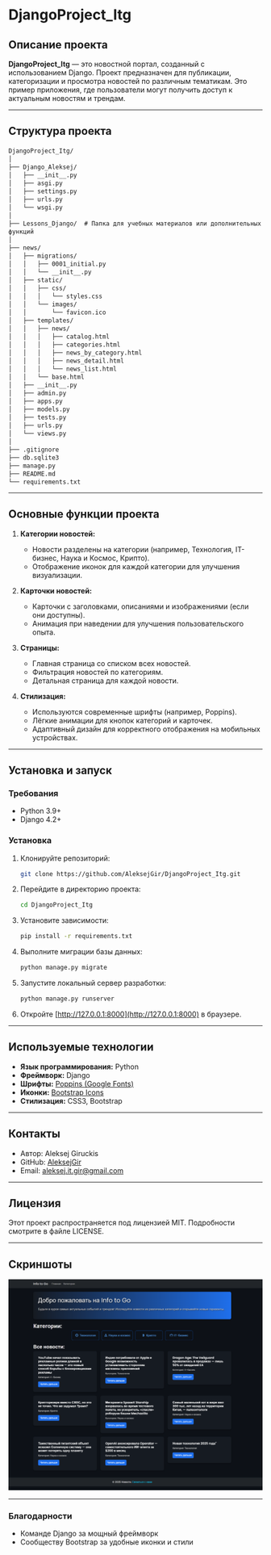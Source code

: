 # DjangoProject_Itg

## Описание проекта

**DjangoProject_Itg** — это новостной портал, созданный с использованием Django. Проект предназначен для публикации, категоризации и просмотра новостей по различным тематикам. Это пример приложения, где пользователи могут получить доступ к актуальным новостям и трендам.

---

## Структура проекта

```
DjangoProject_Itg/
│
├── Django_Aleksej/
│   ├── __init__.py
│   ├── asgi.py
│   ├── settings.py
│   ├── urls.py
│   └── wsgi.py
│
├── Lessons_Django/  # Папка для учебных материалов или дополнительных функций
│
├── news/
│   ├── migrations/
│   │   ├── 0001_initial.py
│   │   └── __init__.py
│   ├── static/
│   │   ├── css/
│   │   │   └── styles.css
│   │   └── images/
│   │       └── favicon.ico
│   ├── templates/
│   │   ├── news/
│   │   │   ├── catalog.html
│   │   │   ├── categories.html
│   │   │   ├── news_by_category.html
│   │   │   ├── news_detail.html
│   │   │   └── news_list.html
│   │   └── base.html
│   ├── __init__.py
│   ├── admin.py
│   ├── apps.py
│   ├── models.py
│   ├── tests.py
│   ├── urls.py
│   └── views.py
│
├── .gitignore
├── db.sqlite3
├── manage.py
├── README.md
└── requirements.txt
```

---

## Основные функции проекта

1. **Категории новостей:**
   - Новости разделены на категории (например, Технология, IT-бизнес, Наука и Космос, Крипто).
   - Отображение иконок для каждой категории для улучшения визуализации.

2. **Карточки новостей:**
   - Карточки с заголовками, описаниями и изображениями (если они доступны).
   - Анимация при наведении для улучшения пользовательского опыта.

3. **Страницы:**
   - Главная страница со списком всех новостей.
   - Фильтрация новостей по категориям.
   - Детальная страница для каждой новости.

4. **Стилизация:**
   - Используются современные шрифты (например, Poppins).
   - Лёгкие анимации для кнопок категорий и карточек.
   - Адаптивный дизайн для корректного отображения на мобильных устройствах.

---

## Установка и запуск

### Требования
- Python 3.9+
- Django 4.2+

### Установка

1. Клонируйте репозиторий:
   ```bash
   git clone https://github.com/AleksejGir/DjangoProject_Itg.git
   ```

2. Перейдите в директорию проекта:
   ```bash
   cd DjangoProject_Itg
   ```

3. Установите зависимости:
   ```bash
   pip install -r requirements.txt
   ```

4. Выполните миграции базы данных:
   ```bash
   python manage.py migrate
   ```

5. Запустите локальный сервер разработки:
   ```bash
   python manage.py runserver
   ```

6. Откройте [http://127.0.0.1:8000](http://127.0.0.1:8000) в браузере.

---

## Используемые технологии

- **Язык программирования:** Python
- **Фреймворк:** Django
- **Шрифты:** [Poppins (Google Fonts)](https://fonts.google.com/specimen/Poppins)
- **Иконки:** [Bootstrap Icons](https://icons.getbootstrap.com/)
- **Стилизация:** CSS3, Bootstrap

---

## Контакты


- Автор: Aleksej Giruckis
- GitHub: [AleksejGir](https://github.com/AleksejsGir)
- Email: aleksej.it.gir@gmail.com

---

## Лицензия




Этот проект распространяется под лицензией MIT. Подробности смотрите в файле LICENSE.

---

## Скриншоты


![Главная страница](screenshots/img.png)



---

### Благодарности

- Команде Django за мощный фреймворк
- Сообществу Bootstrap за удобные иконки и стили
